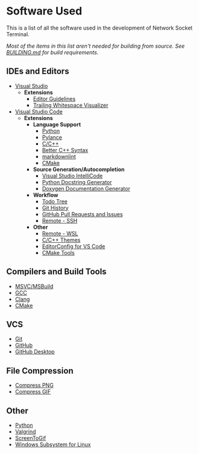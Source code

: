 # Software Used

This is a list of all the software used in the development of Network Socket Terminal.

*Most of the items in this list aren't needed for building from source. See [BUILDING.md](BUILDING.md) for build requirements.*

## IDEs and Editors

- [Visual Studio](https://visualstudio.microsoft.com/)
  - **Extensions**
    - [Editor Guidelines](https://marketplace.visualstudio.com/items?itemName=PaulHarrington.EditorGuidelines)
    - [Trailing Whitespace Visualizer](https://marketplace.visualstudio.com/items?itemName=MadsKristensen.TrailingWhitespaceVisualizer)
- [Visual Studio Code](https://code.visualstudio.com/)
  - **Extensions**
    - **Language Support**
      - [Python](https://marketplace.visualstudio.com/items?itemName=ms-python.python)
      - [Pylance](https://marketplace.visualstudio.com/items?itemName=ms-python.vscode-pylance)
      - [C/C++](https://marketplace.visualstudio.com/items?itemName=ms-vscode.cpptools)
      - [Better C++ Syntax](https://marketplace.visualstudio.com/items?itemName=jeff-hykin.better-cpp-syntax)
      - [markdownlint](https://marketplace.visualstudio.com/items?itemName=DavidAnson.vscode-markdownlint)
      - [CMake](https://marketplace.visualstudio.com/items?itemName=twxs.cmake)
    - **Source Generation/Autocompletion**
      - [Visual Studio IntelliCode](https://marketplace.visualstudio.com/items?itemName=VisualStudioExptTeam.vscodeintellicode)
      - [Python Docstring Generator](https://marketplace.visualstudio.com/items?itemName=njpwerner.autodocstring)
      - [Doxygen Documentation Generator](https://marketplace.visualstudio.com/items?itemName=cschlosser.doxdocgen)
    - **Workflow**
      - [Todo Tree](https://marketplace.visualstudio.com/items?itemName=Gruntfuggly.todo-tree)
      - [Git History](https://marketplace.visualstudio.com/items?itemName=donjayamanne.githistory)
      - [GitHub Pull Requests and Issues](https://marketplace.visualstudio.com/items?itemName=GitHub.vscode-pull-request-github)
      - [Remote - SSH](https://marketplace.visualstudio.com/items?itemName=ms-vscode-remote.remote-ssh)
    - **Other**
      - [Remote - WSL](https://marketplace.visualstudio.com/items?itemName=ms-vscode-remote.remote-wsl)
      - [C/C++ Themes](https://marketplace.visualstudio.com/items?itemName=ms-vscode.cpptools-themes)
      - [EditorConfig for VS Code](https://marketplace.visualstudio.com/items?itemName=EditorConfig.EditorConfig)
      - [CMake Tools](https://marketplace.visualstudio.com/items?itemName=ms-vscode.cmake-tools)

## Compilers and Build Tools

- [MSVC/MSBuild](https://visualstudio.microsoft.com/downloads/#build-tools-for-visual-studio-2019)
- [GCC](https://gcc.gnu.org/)
- [Clang](https://clang.llvm.org/)
- [CMake](https://cmake.org/)

## VCS

- [Git](https://git-scm.com/)
- [GitHub](https://github.com/)
- [GitHub Desktop](https://desktop.github.com/)

## File Compression

- [Compress PNG](https://compresspng.com/)
- [Compress GIF](https://www.iloveimg.com/compress-image/compress-gif)

## Other

- [Python](https://www.python.org/)
- [Valgrind](https://www.valgrind.org/)
- [ScreenToGif](https://www.screentogif.com/)
- [Windows Subsystem for Linux](https://docs.microsoft.com/en-us/windows/wsl/install-win10)
